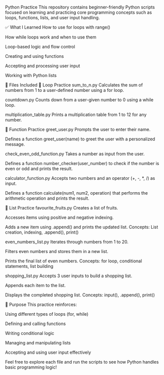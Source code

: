   Python Practice
This repository contains beginner-friendly Python scripts focused on learning and practicing core programming concepts such as loops, functions, lists, and user input handling.

✅ What I Learned
How to use for loops with range()

How while loops work and when to use them

Loop-based logic and flow control

Creating and using functions

Accepting and processing user input

Working with Python lists

📂 Files Included
🔁 Loop Practice
sum_to_n.py
Calculates the sum of numbers from 1 to a user-defined number using a for loop.

countdown.py
Counts down from a user-given number to 0 using a while loop.

multiplication_table.py
Prints a multiplication table from 1 to 12 for any number.

🧠 Function Practice
greet_user.py
Prompts the user to enter their name.

Defines a function greet_user(name) to greet the user with a personalized message.

check_even_odd_function.py
Takes a number as input from the user.

Defines a function number_checker(user_number) to check if the number is even or odd and prints the result.

calculator_function.py
Accepts two numbers and an operator (+, -, *, /) as input.

Defines a function calculate(num1, num2, operation) that performs the arithmetic operation and prints the result.

🧺 List Practice
favourite_fruits.py
Creates a list of fruits.

Accesses items using positive and negative indexing.

Adds a new item using .append() and prints the updated list.
Concepts: List creation, indexing, .append(), print()

even_numbers_list.py
Iterates through numbers from 1 to 20.

Filters even numbers and stores them in a new list.

Prints the final list of even numbers.
Concepts: for loop, conditional statements, list building

shopping_list.py
Accepts 3 user inputs to build a shopping list.

Appends each item to the list.

Displays the completed shopping list.
Concepts: input(), .append(), print()

🎯 Purpose
This practice reinforces:

Using different types of loops (for, while)

Defining and calling functions

Writing conditional logic

Managing and manipulating lists

Accepting and using user input effectively


Feel free to explore each file and run the scripts to see how Python handles basic programming logic!
